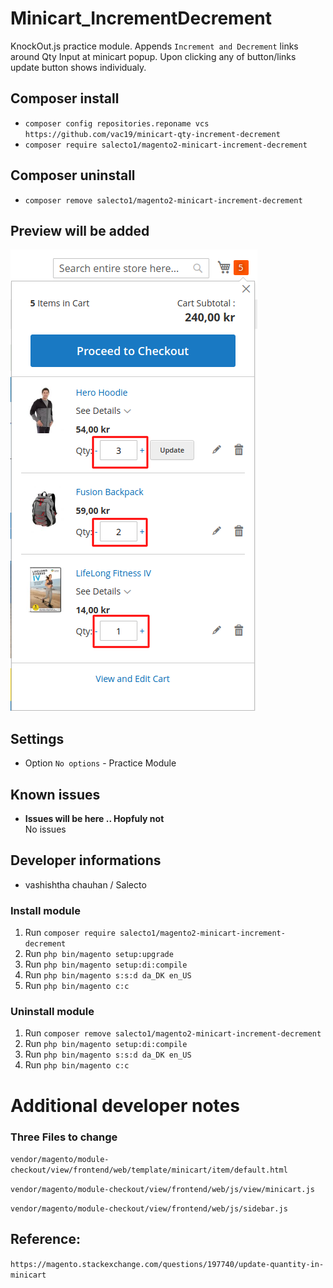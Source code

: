 # Minicart_IncrementDecrement

KnockOut.js practice module. 
Appends `Increment and Decrement` links around Qty Input at minicart popup.
Upon clicking any of button/links update button shows individualy.

## Composer install

- `composer config repositories.reponame vcs https://github.com/vac19/minicart-qty-increment-decrement`
- `composer require salecto1/magento2-minicart-increment-decrement`

## Composer uninstall

- `composer remove salecto1/magento2-minicart-increment-decrement`

## Preview will be added

![minicart](/readme-images/minicart.png "Increment decrement 'qty' in minicart")


## Settings

- Option `No options` - Practice Module

## Known issues

- **Issues will be here .. Hopfuly not**\
  No issues

## Developer informations
- vashishtha chauhan / Salecto

### Install module
1. Run `composer require salecto1/magento2-minicart-increment-decrement`
2. Run `php bin/magento setup:upgrade`
3. Run `php bin/magento setup:di:compile`
4. Run `php bin/magento s:s:d da_DK en_US`
5. Run `php bin/magento c:c`

### Uninstall module
1. Run `composer remove salecto1/magento2-minicart-increment-decrement`
2. Run `php bin/magento setup:di:compile`
3. Run `php bin/magento s:s:d da_DK en_US`
4. Run `php bin/magento c:c`

# Additional developer notes
### Three Files to change

`vendor/magento/module-checkout/view/frontend/web/template/minicart/item/default.html`

`vendor/magento/module-checkout/view/frontend/web/js/view/minicart.js`

`vendor/magento/module-checkout/view/frontend/web/js/sidebar.js`

## Reference: 
`https://magento.stackexchange.com/questions/197740/update-quantity-in-minicart`
